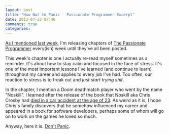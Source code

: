 ```yaml
---
layout: post
title: "How Not to Panic - Passionate Programmer Excerpt"
date: 2013-07-23 07:46
comments: true
categories:
---
```

<a href="http://chadfowler.com/blog/2013/07/16/passionate-programmer-a-free-excerpt-almost-every-week/">As I mentioned last week,</a> I'm releasing chapters of <a href="http://pragprog.com/book/cfcar2/the-passionate-programmer">The Passionate Programmer</a> every(ish) week until they've all been posted.

This week's chapter is one I actually re-read myself sometimes as a reminder. It's about how to stay calm  and focused in the face of stress. It's one of the most important lessons I've learned (and continue to learn) throughout my career and applies to every job I've had. Too often, our reaction to stress is to freak out and _just_ _start_ _trying_ _shit_.

In the chapter, I mention a Doom deathmatch player who went by the name "Noskill".  I learned after the release of the book that Noskill aka Chris Crosby had <a href="http://doomwiki.org/wiki/Chris_Crosby_(NoSkill)">died in a car accident at the age of 23</a>. As weird as it is, I hope Chris's family discovers that he somehow influenced my career and appeared in a book for software developers, perhaps some of whom will go on to work on the games he loved so much.

Anyway, here it is.  <a href="http://chadfowler.com/passionate-programmer/panic.html">Don't Panic</a>.
